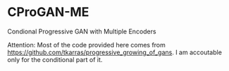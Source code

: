 # CProGAN-ME
Condional Progressive GAN with Multiple Encoders

Attention: Most of the code provided here comes from https://github.com/tkarras/progressive_growing_of_gans. 
I am accoutable only for the conditional part of it.
